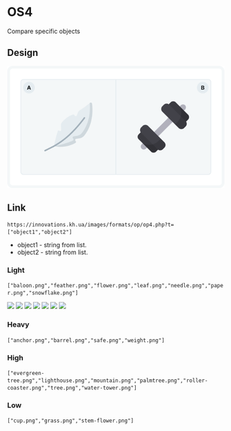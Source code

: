 # OS4
Compare specific objects  

## Design

<img src = "img/design.png">

## Link
```https://innovations.kh.ua/images/formats/op/op4.php?t=["object1","object2"]```

* object1 - string from list.
* object2 - string from list.

### Light
```["baloon.png","feather.png","flower.png","leaf.png","needle.png","paper.png","snowflake.png"]```

<img src = "img/light/baloon.png">  <img src = "img/light/feather.png">  <img src = "img/light/flower.ng">  <img src = "img/light/leaf.png">  <img src = "img/light/needle.png">  <img src = "img/light/paper.png">  <img src = "img/light/snowflake.png">  


### Heavy
```["anchor.png","barrel.png","safe.png","weight.png"]```



### High
```["evergreen-tree.png","lighthouse.png","mountain.png","palmtree.png","roller-coaster.png","tree.png","water-tower.png"]```
### Low
```["cup.png","grass.png","stem-flower.png"]```

